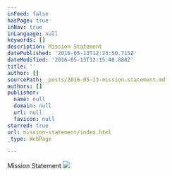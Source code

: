 ```yaml
---
inFeed: false
hasPage: true
inNav: true
inLanguage: null
keywords: []
description: Mission Statement
datePublished: '2016-05-13T12:23:50.715Z'
dateModified: '2016-05-13T12:15:40.888Z'
title: ''
author: []
sourcePath: _posts/2016-05-13-mission-statement.md
authors: []
publisher:
  name: null
  domain: null
  url: null
  favicon: null
starred: true
url: mission-statement/index.html
_type: WebPage

---
```

Mission Statement
![](https://the-grid-user-content.s3-us-west-2.amazonaws.com/16d47bc4-818a-41de-8de3-2e67d8c0e7a1.jpg)